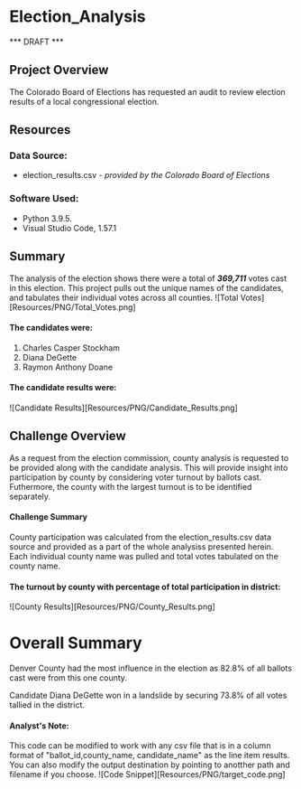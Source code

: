 # Election_Analysis
*** DRAFT ***
## Project Overview
The Colorado Board of Elections has requested an audit to review election results of a local congressional election.

## Resources
### Data Source:
- election_results.csv - *provided by the Colorado Board of Elections*

### Software Used:
+ Python 3.9.5.  
+ Visual Studio Code, 1.57.1

## Summary
The analysis of the election shows there were a total of ***369,711*** votes cast in this election. This project pulls out the unique names of the candidates, and tabulates their individual votes across all counties.
![Total Votes][Resources/PNG/Total_Votes.png]

#### The candidates were:
1. Charles Casper Stockham    
2. Diana DeGette    
3. Raymon Anthony Doane

#### The candidate results were:
![Candidate Results][Resources/PNG/Candidate_Results.png]  

## Challenge Overview
As a request from the election commission, county analysis is requested to be provided along with the candidate analysis. This will provide insight into participation by county by considering voter turnout by ballots cast. Futhermore, the county with the largest turnout is to be identified separately.

#### Challenge Summary
County participation was calculated from the election_results.csv data source and provided as
a part of the whole analysiss presented herein. Each individual county name was pulled and total votes tabulated on the county name.

#### The turnout by county with percentage of total participation in district:
![County Results][Resources/PNG/County_Results.png]

# Overall Summary
Denver County had the most influence in the election as 82.8% of all ballots cast were from
this one county.

Candidate Diana DeGette won in a landslide by securing 73.8% of all votes tallied in the district.

#### Analyst's Note:
This code can be modified to work with any csv file that is in a column format of "ballot_id,county_name, candidate_name" as the line item results. You can also modify the output destination by pointing to anotther path and filename if you choose.
![Code Snippet][Resources/PNG/target_code.png]
